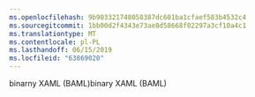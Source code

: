 ```yaml
---
ms.openlocfilehash: 9b903321748058387dc601ba1cfaef583b4532c4
ms.sourcegitcommit: 1bb00d2f4343e73ae8d58668f02297a3cf10a4c1
ms.translationtype: MT
ms.contentlocale: pl-PL
ms.lasthandoff: 06/15/2019
ms.locfileid: "63869020"
---
```

<span data-ttu-id="606cb-101">binarny XAML (BAML)</span><span class="sxs-lookup"><span data-stu-id="606cb-101">binary XAML (BAML)</span></span>